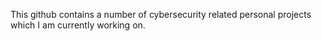 This github contains a number of cybersecurity related personal projects which I am currently working on. 
